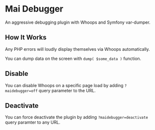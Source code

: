 # Mai Debugger
An aggressive debugging plugin with Whoops and Symfony var-dumper.

## How It Works
Any PHP errors will loudly display themselves via Whoops automatically.

You can dump data on the screen with `dump( $some_data )` function.

## Disable
You can disable Whoops on a specific page load by adding `?maidebugger=off` query parameter to the URL.

## Deactivate
You can force deactivate the plugin by adding `?maidebugger=deactivate` query paramter to any URL.